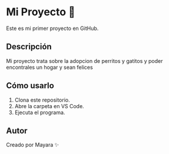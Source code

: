 # Mi Proyecto 🚀
Este es mi primer proyecto en GitHub.

## Descripción
Mi proyecto trata sobre la adopcion de perritos y gatitos y poder encontrales un hogar y sean felices 

## Cómo usarlo
1. Clona este repositorio.
2. Abre la carpeta en VS Code.
3. Ejecuta el programa.

## Autor
Creado por Mayara ✨

